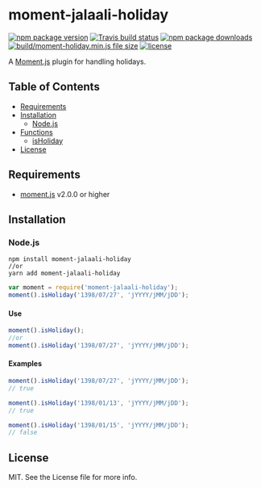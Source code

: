 # moment-jalaali-holiday

[![npm package version](https://img.shields.io/npm/v/moment-holiday.svg?style=flat-square)](https://www.npmjs.com/package/moment-holiday) [![Travis build status](https://img.shields.io/travis/kodie/moment-holiday.svg?style=flat-square)](https://travis-ci.org/kodie/moment-holiday) [![npm package downloads](https://img.shields.io/npm/dt/moment-holiday.svg?style=flat-square)](https://www.npmjs.com/package/moment-holiday) [![build/moment-holiday.min.js file size](https://img.shields.io/github/size/kodie/moment-holiday/build/moment-holiday.min.js.svg?style=flat-square)](build/moment-holiday.min.js) [![license](https://img.shields.io/github/license/kodie/moment-holiday.svg?style=flat-square)](LICENSE.md)

A [Moment.js](https://github.com/moment/moment) plugin for handling holidays.

## Table of Contents

- [Requirements](#requirements)
- [Installation](#installation)
  - [Node.js](#nodejs)
- [Functions](#functions)
  - [isHoliday](#isholiday)
- [License](#license)

## Requirements

- [moment.js](https://github.com/moment/moment) v2.0.0 or higher

## Installation

### Node.js

```
npm install moment-jalaali-holiday
//or
yarn add moment-jalaali-holiday
```

```javascript
var moment = require('moment-jalaali-holiday');
moment().isHoliday('1398/07/27', 'jYYYY/jMM/jDD');
```

#### Use

```javascript
moment().isHoliday();
//or
moment().isHoliday('1398/07/27', 'jYYYY/jMM/jDD');
```

#### Examples

```javascript
moment().isHoliday('1398/07/27', 'jYYYY/jMM/jDD');
// true

moment().isHoliday('1398/01/13', 'jYYYY/jMM/jDD');
// true

moment().isHoliday('1398/01/15', 'jYYYY/jMM/jDD');
// false
```

## License

MIT. See the License file for more info.
